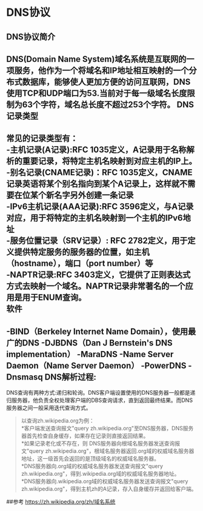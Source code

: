DNS协议
======
DNS协议简介
------
DNS(Domain Name System)域名系统是互联网的一项服务，他作为一个将域名和IP地址相互映射的一个分布式数据库，能够使人更加方便的访问互联网，DNS使用TCP和UDP端口为53.当前对于每一级域名长度限制为63个字符，域名总长度不超过253个字符。
DNS记录类型
------
常见的记录类型有：<br />
-主机记录(A记录):RFC 1035定义，A记录用于名称解析的重要记录，将特定主机名映射到对应主机的IP上。<br/>
-别名记录(CNAME记录)：RFC 1035定义，CNAME记录英语将某个别名指向到某个A记录上，这样就不需要在位某个新名字另外创建一条记录<br/>
-IPv6主机记录(AAA记录):RFC 3596定义，与A记录对应，用于将特定的主机名映射到一个主机的IPv6地址<br/>
-服务位置记录（SRV记录）: RFC 2782定义，用于定义提供特定服务的服务器的位置，如主机（hostname），端口（port number）等<br/>
-NAPTR记录:RFC 3403定义，它提供了正则表达式方式去映射一个域名。NAPTR记录非常著名的一个应用是用于ENUM查询。<br/>
软件
----
-BIND（Berkeley Internet Name Domain），使用最广的DNS
-DJBDNS（Dan J Bernstein's DNS implementation）
-MaraDNS
-Name Server Daemon（Name Server Daemon）
-PowerDNS
-Dnsmasq
DNS解析过程:
----
DNS查询有两种方式:递归和轮询。DNS客户端设置使用的DNS服务器一般都是递归服务器，他负责全权处理客户端的DBS查询请求，直到返回最终结果。而DNS服务器之间一般采用迭代查询方式。<br/>
>以查询zh.wikipedia.org为例：<br/>
*客户端发送查询报文"query zh.wikipedia.org"至DNS服务器，DNS服务器首先检查自身缓存，如果存在记录则直接返回结果。<br/>
*如果记录老化或不存在，则
DNS服务器向根域名服务器发送查询报文"query zh.wikipedia.org"，根域名服务器返回.org域的权威域名服务器地址，这一级首先会返回的是顶级域名的权威域名服务器。<br/>
*DNS服务器向.org域的权威域名服务器发送查询报文"query zh.wikipedia.org"，得到.wikipedia.org域的权威域名服务器地址。<br/>
*DNS服务器向.wikipedia.org域的权威域名服务器发送查询报文"query zh.wikipedia.org"，得到主机zh的A记录，存入自身缓存并返回给客户端。<br/>



















##参考
https://zh.wikipedia.org/zh/域名系统
